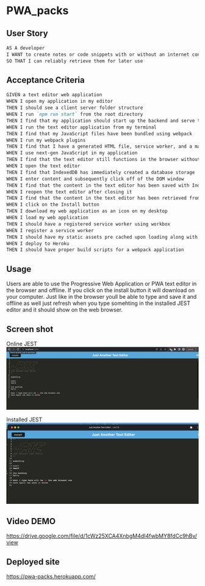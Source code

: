 # PWA_packs

## User Story

```md
AS A developer
I WANT to create notes or code snippets with or without an internet connection
SO THAT I can reliably retrieve them for later use
```

## Acceptance Criteria

```md
GIVEN a text editor web application
WHEN I open my application in my editor
THEN I should see a client server folder structure
WHEN I run `npm run start` from the root directory
THEN I find that my application should start up the backend and serve the client
WHEN I run the text editor application from my terminal
THEN I find that my JavaScript files have been bundled using webpack
WHEN I run my webpack plugins
THEN I find that I have a generated HTML file, service worker, and a manifest file
WHEN I use next-gen JavaScript in my application
THEN I find that the text editor still functions in the browser without errors
WHEN I open the text editor
THEN I find that IndexedDB has immediately created a database storage
WHEN I enter content and subsequently click off of the DOM window
THEN I find that the content in the text editor has been saved with IndexedDB
WHEN I reopen the text editor after closing it
THEN I find that the content in the text editor has been retrieved from our IndexedDB
WHEN I click on the Install button
THEN I download my web application as an icon on my desktop
WHEN I load my web application
THEN I should have a registered service worker using workbox
WHEN I register a service worker
THEN I should have my static assets pre cached upon loading along with subsequent pages and static assets
WHEN I deploy to Heroku
THEN I should have proper build scripts for a webpack application
```


## Usage 
Users are able to use the Progressive Web Application or PWA text editor in the browser and offline. If you click on the install button it will download on your computer. Just like in the browser youll be able to type and save it and offline as well just refresh when you type somehting in the installed JEST editor and it should show on the web browser.


## Screen shot
Online JEST
![web](./Develop/assets/Web.png)

Installed JEST
![installed jest](./Develop/assets/Downloaded.png)


## Video DEMO

https://drive.google.com/file/d/1cWz25XCA4XnbgM4dI4fwbMY8fdCc9hBv/view


## Deployed site
https://pwa-packs.herokuapp.com/